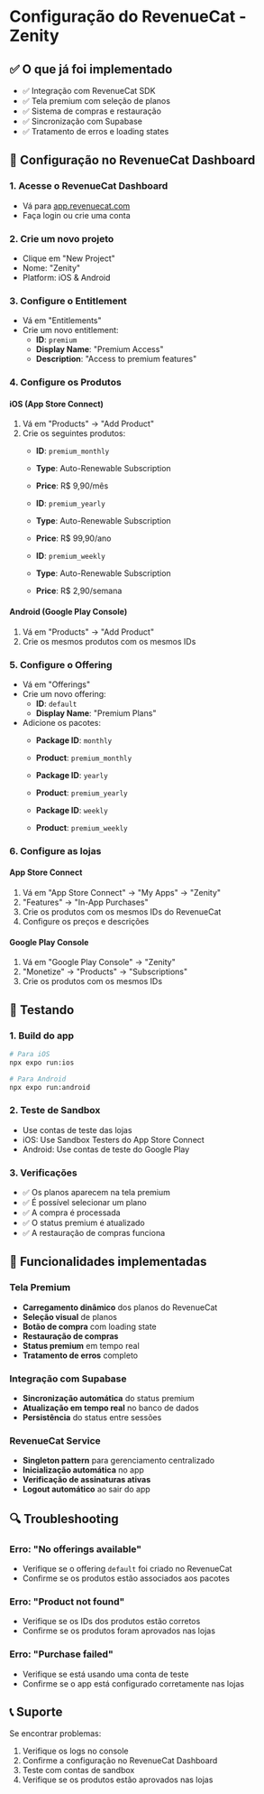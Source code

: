 # Configuração do RevenueCat - Zenity

## ✅ O que já foi implementado

- ✅ Integração com RevenueCat SDK
- ✅ Tela premium com seleção de planos
- ✅ Sistema de compras e restauração
- ✅ Sincronização com Supabase
- ✅ Tratamento de erros e loading states

## 🔧 Configuração no RevenueCat Dashboard

### 1. Acesse o RevenueCat Dashboard
- Vá para [app.revenuecat.com](https://app.revenuecat.com/)
- Faça login ou crie uma conta

### 2. Crie um novo projeto
- Clique em "New Project"
- Nome: "Zenity"
- Platform: iOS & Android

### 3. Configure o Entitlement
- Vá em "Entitlements"
- Crie um novo entitlement:
  - **ID**: `premium`
  - **Display Name**: "Premium Access"
  - **Description**: "Access to premium features"

### 4. Configure os Produtos

#### iOS (App Store Connect)
1. Vá em "Products" → "Add Product"
2. Crie os seguintes produtos:
   - **ID**: `premium_monthly`
   - **Type**: Auto-Renewable Subscription
   - **Price**: R$ 9,90/mês
   
   - **ID**: `premium_yearly`
   - **Type**: Auto-Renewable Subscription
   - **Price**: R$ 99,90/ano
   
   - **ID**: `premium_weekly`
   - **Type**: Auto-Renewable Subscription
   - **Price**: R$ 2,90/semana

#### Android (Google Play Console)
1. Vá em "Products" → "Add Product"
2. Crie os mesmos produtos com os mesmos IDs

### 5. Configure o Offering
- Vá em "Offerings"
- Crie um novo offering:
  - **ID**: `default`
  - **Display Name**: "Premium Plans"
- Adicione os pacotes:
  - **Package ID**: `monthly`
  - **Product**: `premium_monthly`
  
  - **Package ID**: `yearly`
  - **Product**: `premium_yearly`
  
  - **Package ID**: `weekly`
  - **Product**: `premium_weekly`

### 6. Configure as lojas

#### App Store Connect
1. Vá em "App Store Connect" → "My Apps" → "Zenity"
2. "Features" → "In-App Purchases"
3. Crie os produtos com os mesmos IDs do RevenueCat
4. Configure os preços e descrições

#### Google Play Console
1. Vá em "Google Play Console" → "Zenity"
2. "Monetize" → "Products" → "Subscriptions"
3. Crie os produtos com os mesmos IDs

## 🚀 Testando

### 1. Build do app
```bash
# Para iOS
npx expo run:ios

# Para Android
npx expo run:android
```

### 2. Teste de Sandbox
- Use contas de teste das lojas
- iOS: Use Sandbox Testers do App Store Connect
- Android: Use contas de teste do Google Play

### 3. Verificações
- ✅ Os planos aparecem na tela premium
- ✅ É possível selecionar um plano
- ✅ A compra é processada
- ✅ O status premium é atualizado
- ✅ A restauração de compras funciona

## 📱 Funcionalidades implementadas

### Tela Premium
- **Carregamento dinâmico** dos planos do RevenueCat
- **Seleção visual** de planos
- **Botão de compra** com loading state
- **Restauração de compras**
- **Status premium** em tempo real
- **Tratamento de erros** completo

### Integração com Supabase
- **Sincronização automática** do status premium
- **Atualização em tempo real** no banco de dados
- **Persistência** do status entre sessões

### RevenueCat Service
- **Singleton pattern** para gerenciamento centralizado
- **Inicialização automática** no app
- **Verificação de assinaturas ativas**
- **Logout automático** ao sair do app

## 🔍 Troubleshooting

### Erro: "No offerings available"
- Verifique se o offering `default` foi criado no RevenueCat
- Confirme se os produtos estão associados aos pacotes

### Erro: "Product not found"
- Verifique se os IDs dos produtos estão corretos
- Confirme se os produtos foram aprovados nas lojas

### Erro: "Purchase failed"
- Verifique se está usando uma conta de teste
- Confirme se o app está configurado corretamente nas lojas

## 📞 Suporte

Se encontrar problemas:
1. Verifique os logs no console
2. Confirme a configuração no RevenueCat Dashboard
3. Teste com contas de sandbox
4. Verifique se os produtos estão aprovados nas lojas 